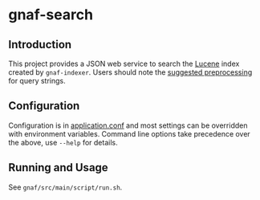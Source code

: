 # gnaf-search

## Introduction

This project provides a JSON web service to search the [Lucene](https://lucene.apache.org/) index created by `gnaf-indexer`.
Users should note the [suggested preprocessing](../gnaf-lucene/README.md#suggested-preprocessing-for-client-applications) for
query strings.

## Configuration

Configuration is in [application.conf](src/main/resources/application.conf) and most settings can be overridden with environment variables.
Command line options take precedence over the above, use `--help` for details.

## Running and Usage

See `gnaf/src/main/script/run.sh`.

